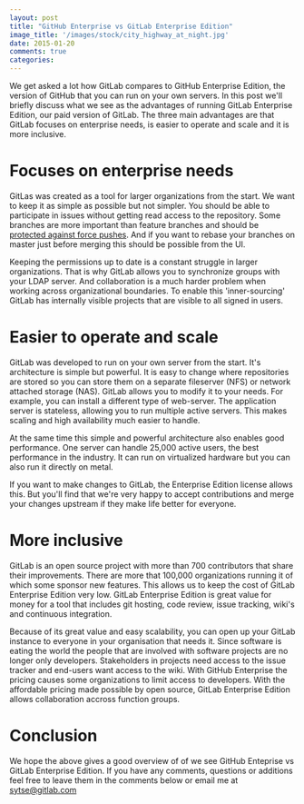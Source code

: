```yaml
---
layout: post
title: "GitHub Enterprise vs GitLab Enterprise Edition"
image_title: '/images/stock/city_highway_at_night.jpg'
date: 2015-01-20
comments: true
categories: 
---
```


We get asked a lot how GitLab compares to GitHub Enterprise Edition, the version of GitHub that you can run on your own servers.
In this post we'll briefly discuss what we see as the advantages of running GitLab Enterprise Edition, our paid version of GitLab.
The three main advantages are that GitLab focuses on enterprise needs, is easier to operate and scale and it is more inclusive.

<!-- more -->

# Focuses on enterprise needs

GitLas was created as a tool for larger organizations from the start.
We want to keep it as simple as possible but not simpler.
You should be able to participate in issues without getting read access to the repository.
Some branches are more important than feature branches and should be [protected against force pushes](https://about.gitlab.com/2014/11/26/keeping-your-code-protected/).
And if you want to rebase your branches on master just before merging this should be possible from the UI.

Keeping the permissions up to date is a constant struggle in larger organizations.
That is why GitLab allows you to synchronize groups with your LDAP server.
And collaboration is a much harder problem when working across organizational boundaries.
To enable this 'inner-sourcing' GitLab has internally visible projects that are visible to all signed in users.

# Easier to operate and scale

GitLab was developed to run on your own server from the start.
It's architecture is simple but powerful.
It is easy to change where repositories are stored so you can store them on a separate fileserver (NFS) or network attached storage (NAS).
GitLab allows you to modify it to your needs.
For example, you can install a different type of web-server.
The application server is stateless, allowing you to run multiple active servers.
This makes scaling and high availability much easier to handle.

At the same time this simple and powerful architecture also enables good performance.
One server can handle 25,000 active users, the best performance in the industry.
It can run on virtualized hardware but you can also run it directly on metal.

If you want to make changes to GitLab, the Enterprise Edition license allows this.
But you'll find that we're very happy to accept contributions and merge your changes upstream if they make life better for everyone.

# More inclusive

GitLab is an open source project with more than 700 contributors that share their improvements.
There are more that 100,000 organizations running it of which some sponsor new features.
This allows us to keep the cost of GitLab Enterprise Edition very low.
GitLab Enterprise Edition is great value for money for a tool that includes git hosting, code review, issue tracking, wiki's and continuous integration.

Because of its great value and easy scalability, you can open up your GitLab instance to everyone in your organisation that needs it.
Since software is eating the world the people that are involved with software projects are no longer only developers.
Stakeholders in projects need access to the issue tracker and end-users want access to the wiki.
With GitHub Enterprise the pricing causes some organizations to limit access to developers.
With the affordable pricing made possible by open source, GitLab Enterprise Edition allows collaboration accross function groups.

# Conclusion

We hope the above gives a good overview of of we see GitHub Enteprise vs GitLab Enterprise Edition.
If you have any comments, questions or additions feel free to leave them in the comments below or email me at sytse@gitlab.com

